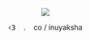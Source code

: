 <p align="center">

<img src="https://files.catbox.moe/2wbgqf.png"/>
</p>
  
<p align="center">
‹𝟥    ‎ ‎ ‎ . ‎ ‎ ‎ co   / ‎inuyaksha
</p>
